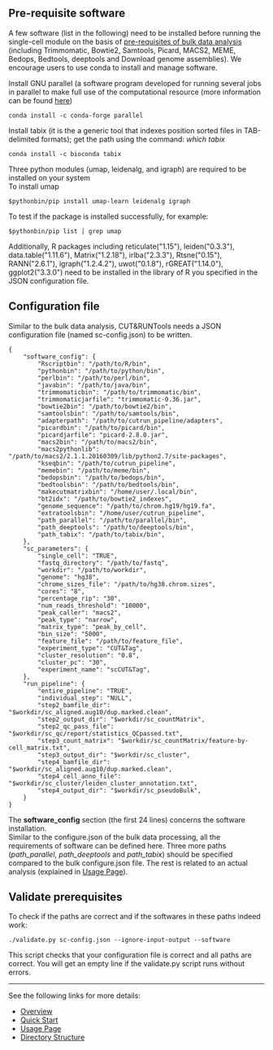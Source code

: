 ## Pre-requisite software 
A few software (list in the following) need to be installed before running the single-cell module on the basis of [pre-requisites of bulk data analysis](./bulk-INSTALL.md) (including Trimmomatic, Bowtie2, Samtools, Picard, MACS2, MEME, Bedops, Bedtools, deeptools and Download genome assemblies). We encourage users to use conda to install and manage software.

Install GNU parallel (a software program developed for running several jobs in parallel to make full use of the computational resource (more information can be found [here](https://www.gnu.org/software/parallel))  

```
conda install -c conda-forge parallel
```

Install tabix (it is the a generic tool that indexes position sorted files in TAB-delimited formats); get the path using the command: *which tabix*

```
conda install -c bioconda tabix
```
    
Three python modules (umap, leidenalg, and igraph) are required to be installed on your system  
To install umap 
    
```
$pythonbin/pip install umap-learn leidenalg igraph
```
    
To test if the package is installed successfully, for example:
    
```
$pythonbin/pip list | grep umap
```

    
Additionally, R packages including reticulate("1.15"), leiden("0.3.3"), data.table("1.11.6"), Matrix("1.2.18"), irlba("2.3.3"), Rtsne("0.15"), RANN("2.6.1"), igraph("1.2.4.2"), uwot("0.1.8"), rGREAT("1.14.0"), ggplot2("3.3.0") need to be installed in the library of R you specified in the JSON configuration file. 

## Configuration file

Similar to the bulk data analysis, CUT&RUNTools needs a JSON configuration file (named sc-config.json) to be written.

<!-- end list -->

```
{
	"software_config": {
		"Rscriptbin": "/path/to/R/bin",
		"pythonbin": "/path/to/python/bin",
		"perlbin": "/path/to/perl/bin",
		"javabin": "/path/to/java/bin",
		"trimmomaticbin": "/path/to/trimmomatic/bin",
		"trimmomaticjarfile": "trimmomatic-0.36.jar",
		"bowtie2bin": "/path/to/bowtie2/bin",
		"samtoolsbin": "/path/to/samtools/bin",
		"adapterpath": "/path/to/cutrun_pipeline/adapters", 
		"picardbin": "/path/to/picard/bin",
		"picardjarfile": "picard-2.8.0.jar",
		"macs2bin": "/path/to/macs2/bin",
		"macs2pythonlib": "/path/to/macs2/2.1.1.20160309/lib/python2.7/site-packages",
		"kseqbin": "/path/to/cutrun_pipeline", 
		"memebin": "/path/to/meme/bin", 
		"bedopsbin": "/path/to/bedops/bin", 
		"bedtoolsbin": "/path/to/bedtools/bin",
		"makecutmatrixbin": "/home/user/.local/bin",
		"bt2idx": "/path/to/bowtie2_indexes",
		"genome_sequence": "/path/to/chrom.hg19/hg19.fa",
		"extratoolsbin": "/home/user/cutrun_pipeline", 
		"path_parallel": "/path/to/parallel/bin", 
		"path_deeptools": "/path/to/deeptools/bin",
		"path_tabix": "/path/to/tabix/bin", 
    },
	"sc_parameters": {
		"single_cell": "TRUE", 
		"fastq_directory": "/path/to/fastq", 
		"workdir": "/path/to/workdir", 
		"genome": "hg38", 
		"chrome_sizes_file": "/path/to/hg38.chrom.sizes",
		"cores": "8", 
		"percentage_rip": "30", 
		"num_reads_threshold": "10000", 
		"peak_caller": "macs2", 	
		"peak_type": "narrow", 
		"matrix_type": "peak_by_cell", 
		"bin_size": "5000", 
		"feature_file": "/path/to/feature_file", 
		"experiment_type": "CUT&Tag", 
		"cluster_resolution": "0.8", 
		"cluster_pc": "30", 
		"experiment_name": "scCUT&Tag", 
    },
	"run_pipeline": {
		"entire_pipeline": "TRUE", 
		"individual_step": "NULL", 
		"step2_bamfile_dir": "$workdir/sc_aligned.aug10/dup.marked.clean", 
		"step2_output_dir": "$workdir/sc_countMatrix", 
		"step2_qc_pass_file": "$workdir/sc_qc/report/statistics_QCpassed.txt", 
		"step3_count_matrix": "$workdir/sc_countMatrix/feature-by-cell_matrix.txt", 
		"step3_output_dir": "$workdir/sc_cluster", 
		"step4_bamfile_dir": "$workdir/sc_aligned.aug10/dup.marked.clean", 
		"step4_cell_anno_file": "$workdir/sc_cluster/leiden_cluster_annotation.txt", 
		"step4_output_dir": "$workdir/sc_pseudoBulk", 
    }
}
```

The **software_config** section (the first 24 lines) concerns the software installation.  
Similar to the configure.json of the bulk data processing, all the requirements of software can be defined here. Three more paths (*path_parallel*, *path_deeptools* and *path_tabix*) should be specified compared to the bulk configure.json file. The rest is related to an actual analysis (explained in [Usage Page](./sc-USAGE.md)). 

## Validate prerequisites

To check if the paths are correct and if the softwares in these paths indeed work:

``` shell
./validate.py sc-config.json --ignore-input-output --software

```
This script checks that your configuration file is correct and all paths are correct. You will get an empty line if the validate.py script runs without errors.
***

See the following links for more details:

- [Overview](./sc-OVERVIEW.md)
- [Quick Start](./sc-QUICK.md)
- [Usage Page](./sc-USAGE.md)
- [Directory Structure](./sc-DIRECTORY.md)



